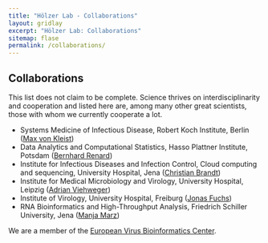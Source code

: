 ```yaml
---
title: "Hölzer Lab - Collaborations"
layout: gridlay
excerpt: "Hölzer Lab: Collaborations"
sitemap: flase
permalink: /collaborations/
---
```


<div class="row">
<div class="col-sm-6 clearfix">

## Collaborations

This list does not claim to be complete. Science thrives on interdisciplinarity and cooperation and listed here are, among many other great scientists, those with whom we currently cooperate a lot.  

* Systems Medicine of Infectious Disease, Robert Koch Institute, Berlin ([Max von Kleist](http://systems-pharmacology.de/))
* Data Analytics and Computational Statistics, Hasso Plattner Institute, Potsdam ([Bernhard Renard](https://hpi.de/forschung/fachgebiete/data-analytics-and-computational-statistics.html))
* Institute for Infectious Diseases and Infection Control, Cloud computing and sequencing, University Hospital, Jena ([Christian Brandt](https://case-group.github.io/))
* Institute for Medical Microbiology and Virology, University Hospital, Leipzig ([Adrian Viehweger](https://www.uniklinikum-leipzig.de/einrichtungen/mikrobiologie/unsere-mitarbeiter))
* Institute of Virology, University Hospital, Freiburg ([Jonas Fuchs](https://www.uniklinik-freiburg.de/virologie-en/research/research-teams/georg-kochs-team.html))
* RNA Bioinformatics and High-Throughput Analysis, Friedrich Schiller University, Jena ([Manja Marz](https://www.rna.uni-jena.de/)) 

We are a member of the [European Virus Bioinformatics Center](http://evbc.uni-jena.de/).


</div>
</div>
